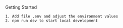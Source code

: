 Getting Started
```
1. Add file .env and adjust the environment values
2. npm run dev to start local development
```